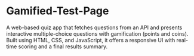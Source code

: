 # Gamified-Test-Page
A web-based quiz app that fetches questions from an API and presents interactive multiple-choice questions with gamification (points and coins). Built using HTML, CSS, and JavaScript, it offers a responsive UI with real-time scoring and a final results summary.
